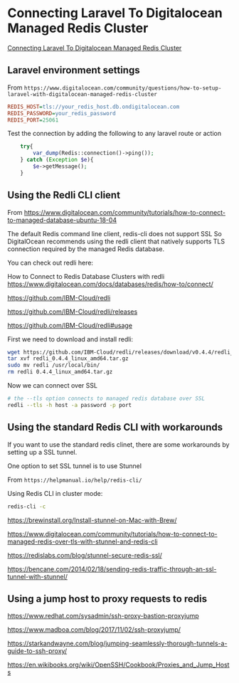# Connecting Laravel To Digitalocean Managed Redis Cluster

[Connecting Laravel To Digitalocean Managed Redis Cluster](https://aregsar.com/blog/2020/connecting-laravel-to-digitalocean-managed-redis-cluster)

## Laravel environment settings

From `https://www.digitalocean.com/community/questions/how-to-setup-laravel-with-digitalocean-managed-redis-cluster`

```ini
REDIS_HOST=tls://your_redis_host.db.ondigitalocean.com
REDIS_PASSWORD=your_redis_password
REDIS_PORT=25061
```

Test the connection by adding the following to any laravel route or action

```php
    try{
        var_dump(Redis::connection()->ping());
    } catch (Exception $e){
        $e->getMessage();
    }
```

## Using the Redli CLI client

From https://www.digitalocean.com/community/tutorials/how-to-connect-to-managed-database-ubuntu-18-04

The default Redis command line client, redis-cli does not support SSL So DigitalOcean recommends using the redli client that natively supports TLS connection required by the managed Redis database.

You can check out redli here:

How to Connect to Redis Database Clusters with redli
https://www.digitalocean.com/docs/databases/redis/how-to/connect/

https://github.com/IBM-Cloud/redli

https://github.com/IBM-Cloud/redli/releases

https://github.com/IBM-Cloud/redli#usage

First we need to download and install redli:

```bash
wget https://github.com/IBM-Cloud/redli/releases/download/v0.4.4/redli_0.4.4_linux_amd64.tar.gz
tar xvf redli_0.4.4_linux_amd64.tar.gz
sudo mv redli /usr/local/bin/
rm redli 0.4.4_linux_amd64.tar.gz
```

Now we can connect over SSL

```bash
# the --tls option connects to managed redis database over SSL
redli --tls -h host -a password -p port
```

## Using the standard Redis CLI with workarounds

If you want to use the standard redis clinet, there are some workarounds by setting up a SSL tunnel.

One option to set SSL tunnel is to use Stunnel

From `https://helpmanual.io/help/redis-cli/`

Using Redis CLI in cluster mode:

```bash
redis-cli -c
```

https://brewinstall.org/Install-stunnel-on-Mac-with-Brew/

https://www.digitalocean.com/community/tutorials/how-to-connect-to-managed-redis-over-tls-with-stunnel-and-redis-cli

https://redislabs.com/blog/stunnel-secure-redis-ssl/

https://bencane.com/2014/02/18/sending-redis-traffic-through-an-ssl-tunnel-with-stunnel/

## Using a jump host to proxy requests to redis

https://www.redhat.com/sysadmin/ssh-proxy-bastion-proxyjump

https://www.madboa.com/blog/2017/11/02/ssh-proxyjump/

https://starkandwayne.com/blog/jumping-seamlessly-thorough-tunnels-a-guide-to-ssh-proxy/

https://en.wikibooks.org/wiki/OpenSSH/Cookbook/Proxies_and_Jump_Hosts
